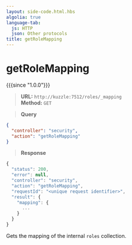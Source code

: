 ```yaml
---
layout: side-code.html.hbs
algolia: true
language-tab:
  js: HTTP
  json: Other protocols
title: getRoleMapping
---
```



# getRoleMapping

{{{since "1.0.0"}}}



<blockquote class="js">
<p>
<b>URL:</b> <code>http://kuzzle:7512/roles/_mapping</code>  
<br><b>Method:</b> <code>GET</code>
</p>
</blockquote>

<blockquote class="json">
<p>
<b>Query</b>
</p>
</blockquote>

```json
{
  "controller": "security",
  "action": "getRoleMapping"
}
```

>**Response**

```javascript
{
  "status": 200,                     
  "error": null,                     
  "controller": "security",
  "action": "getRoleMapping",
  "requestId": "<unique request identifier>",
  "result": {
    "mapping": {
      ...
    }
  }
}
```

Gets the mapping of the internal `roles` collection.
